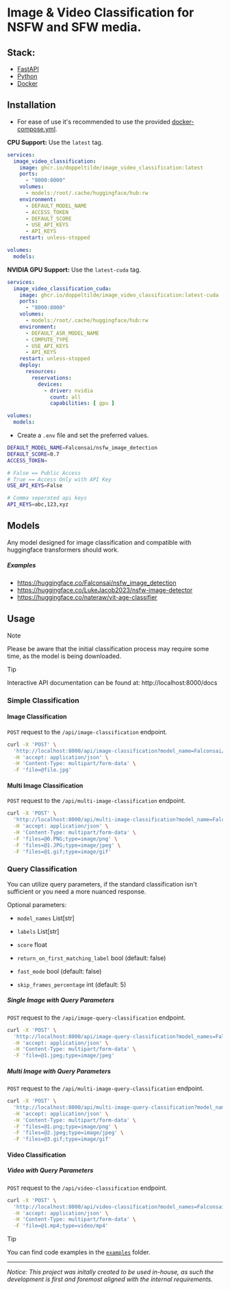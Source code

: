 # Image & Video Classification for NSFW and SFW media.

## Stack:
- [FastAPI](https://fastapi.tiangolo.com)
- [Python](https://www.python.org)
- [Docker](https://docker.com)

## Installation

- For ease of use it's recommended to use the provided [docker-compose.yml](https://github.com/doppeltilde/image_video_classification/blob/main/docker-compose.yml).

**CPU Support:** Use the `latest` tag.
```yml
services:
  image_video_classification:
    image: ghcr.io/doppeltilde/image_video_classification:latest
    ports:
      - "8000:8000"
    volumes:
      - models:/root/.cache/huggingface/hub:rw
    environment:
      - DEFAULT_MODEL_NAME
      - ACCESS_TOKEN
      - DEFAULT_SCORE
      - USE_API_KEYS
      - API_KEYS
    restart: unless-stopped

volumes:
  models:
```

**NVIDIA GPU Support:** Use the `latest-cuda` tag.
```yml
services:
  image_video_classification_cuda:
    image: ghcr.io/doppeltilde/image_video_classification:latest-cuda
    ports:
      - "8000:8000"
    volumes:
      - models:/root/.cache/huggingface/hub:rw
    environment:
      - DEFAULT_ASR_MODEL_NAME
      - COMPUTE_TYPE
      - USE_API_KEYS
      - API_KEYS
    restart: unless-stopped
    deploy:
      resources:
        reservations:
          devices:
            - driver: nvidia
              count: all
              capabilities: [ gpu ]

volumes:
  models:
```

- Create a `.env` file and set the preferred values.
```sh
DEFAULT_MODEL_NAME=Falconsai/nsfw_image_detection
DEFAULT_SCORE=0.7
ACCESS_TOKEN=

# False == Public Access
# True == Access Only with API Key
USE_API_KEYS=False

# Comma seperated api keys
API_KEYS=abc,123,xyz
```

## Models
Any model designed for image classification and compatible with huggingface transformers should work.

##### Examples
- https://huggingface.co/Falconsai/nsfw_image_detection
- https://huggingface.co/LukeJacob2023/nsfw-image-detector
- https://huggingface.co/nateraw/vit-age-classifier

## Usage

> [!NOTE]
> Please be aware that the initial classification process may require some time, as the model is being downloaded.

> [!TIP]
> Interactive API documentation can be found at: http://localhost:8000/docs

### Simple Classification

#### Image Classification
`POST` request to the `/api/image-classification` endpoint.
```sh
curl -X 'POST' \
  'http://localhost:8000/api/image-classification?model_name=Falconsai/nsfw_image_detection' \
  -H 'accept: application/json' \
  -H 'Content-Type: multipart/form-data' \
  -F 'file=@file.jpg'
```

#### Multi Image Classification
`POST` request to the `/api/multi-image-classification` endpoint.
```sh
curl -X 'POST' \
  'http://localhost:8000/api/multi-image-classification?model_name=Falconsai/nsfw_image_detection' \
  -H 'accept: application/json' \
  -H 'Content-Type: multipart/form-data' \
  -F 'files=@0.PNG;type=image/png' \
  -F 'files=@1.JPG;type=image/jpeg' \
  -F 'files=@1.gif;type=image/gif'
```

### Query Classification
You can utilize query parameters, if the standard classification isn't sufficient or you need a more nuanced response.

Optional parameters:
- `model_names` List[str]

- `labels` List[str]
- `score` float
- `return_on_first_matching_label` bool (default: false)

- `fast_mode` bool (default: false)
- `skip_frames_percentage` int (default: 5)

##### Single Image with Query Parameters

`POST` request to the `/api/image-query-classification` endpoint.
```sh
curl -X 'POST' \
  'http://localhost:8000/api/image-query-classification?model_names=Falconsai%2Fnsfw_image_detection' \
  -H 'accept: application/json' \
  -H 'Content-Type: multipart/form-data' \
  -F 'file=@1.jpeg;type=image/jpeg'
```

##### Multi Image with Query Parameters
`POST` request to the `/api/multi-image-query-classification` endpoint.
```sh
curl -X 'POST' \
  'http://localhost:8000/api/multi-image-query-classification?model_names=Falconsai%2Fnsfw_image_detection' \
  -H 'accept: application/json' \
  -H 'Content-Type: multipart/form-data' \
  -F 'files=@1.png;type=image/png' \
  -F 'files=@2.jpeg;type=image/jpeg' \
  -F 'files=@3.gif;type=image/gif'
```

#### Video Classification

##### Video with Query Parameters

`POST` request to the `/api/video-classification` endpoint.

```sh
curl -X 'POST' \
  'http://localhost:8000/api/video-classification?model_names=Falconsai%2Fnsfw_image_detection' \
  -H 'accept: application/json' \
  -H 'Content-Type: multipart/form-data' \
  -F 'file=@1.mp4;type=video/mp4'
```

> [!TIP]
> You can find code examples in the [`examples`](./examples/) folder.

---

_Notice:_ _This project was initally created to be used in-house, as such the
development is first and foremost aligned with the internal requirements._